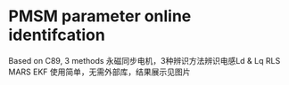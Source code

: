 # PMSM parameter online identifcation
Based on C89, 3 methods
永磁同步电机，3种辨识方法辨识电感Ld & Lq
RLS
MARS
EKF
使用简单，无需外部库，结果展示见图片

